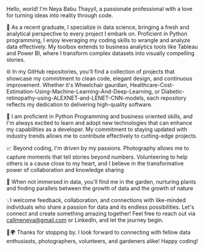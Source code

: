 Hello, world! I'm Neya Babu Thayyil, a passionate professional with a love for turning ideas into reality through code.

🚀 As a recent graduate, I specialize in data science, bringing a fresh and analytical perspective to every project I embark on. Proficient in Python programming, I enjoy leveraging my coding skills to wrangle and analyze data effectively. My toolbox extends to business analytics tools like Tableau and Power BI, where I transform complex datasets into visually compelling stories.

🌐 In my GitHub repositories, you'll find a collection of projects that showcase my commitment to clean code, elegant design, and continuous improvement. Whether it's Wheelchair gaurdian, Healthcare-Cost-Estimation-Using-Machine-Learning-And-Deep-Learning, or Diabetic-retinopathy-using-ALEXNET-and-LENET-CNN-models, each repository reflects my dedication to delivering high-quality software.

🔧 I am proficient in Python Programming and business oriented skills, and I'm always excited to learn and adopt new technologies that can enhance my capabilities as a developer. My commitment to staying updated with industry trends allows me to contribute effectively to cutting-edge projects.

📈  Beyond coding, I'm driven by my passions. Photography allows me to capture moments that tell stories beyond numbers. Volunteering to help others is a cause close to my heart, and I believe in the transformative power of collaboration and knowledge sharing

🌻 When not immersed in data, you'll find me in the garden, nurturing plants and finding parallels between the growth of data and the growth of nature

💡I welcome feedback, collaboration, and connections with like-minded individuals who share a passion for data and its endless possibilities. Let's connect and create something amazing together! Feel free to reach out via callmeneya@gmail.com or LinkedIn, and let the journey begin.

📸🌍 Thanks for stopping by. I look forward to connecting with fellow data enthusiasts, photographers, volunteers, and gardeners alike! Happy coding!

